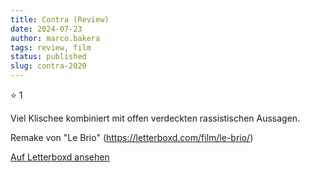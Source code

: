 ```yaml
---
title: Contra (Review)
date: 2024-07-23
author: marco.bakera
tags: review, film
status: published
slug: contra-2020
---
```


⭐ 1

Viel Klischee kombiniert mit offen verdeckten rassistischen Aussagen.

Remake von "Le Brio" (https://letterboxd.com/film/le-brio/)

[Auf Letterboxd ansehen](https://boxd.it/6VZLOF)

